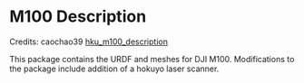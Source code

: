 # M100 Description

Credits: caochao39 [hku_m100_description](https://github.com/caochao39/hku_m100_description)

This package contains the URDF and meshes for DJI M100. Modifications to the package include addition of a hokuyo laser scanner.